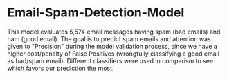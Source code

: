 # Email-Spam-Detection-Model
This model evaluates 5,574 email messages having spam (bad emails) and ham (good email). The goal is to predict spam emails and attention was given to "Precision" during the model validation process, since we have a higher cost/penalty of False Positives (wrongfully classifying a good email as bad/spam email). Different classifiers were used in comparism to see which favors our prediction the most.
